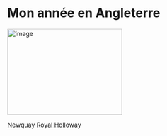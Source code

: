 # Mon année en Angleterre

<img width="259" height="194" alt="image" src="https://github.com/user-attachments/assets/6f198290-d0c3-4c00-9b79-c7eeab8ff12c" />

[Newquay](test/folder/20250611_103150.jpg)
[Royal Holloway](https://www.royalholloway.ac.uk/)

